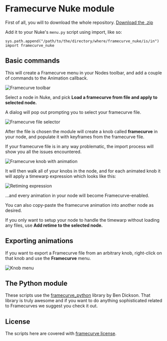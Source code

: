 # Framecurve Nuke module

First of all, you will to download the whole repository. [Download the .zip](https://github.com/guerilla-di/framecurve_nuke/zipball/master)

Add it to your Nuke's `menu.py` script using import, like so:

	sys.path.append("/path/to/the/directory/where/framecurve_nuke/is/in")
	import framecurve_nuke

## Basic commands

This will create a Framecurve menu in your Nodes toolbar, and add a couple of commands to the Animation callback.

![Framecurve toolbar](framecurve_nuke/raw/master/images/nuke_fc_toolbar.png)

Select a node in Nuke, and pick **Load a framecurve from file and apply to selected node.**

A dialog will pop out prompting you to select your framecurve file.

![Framecurve file selector](framecurve_nuke/raw/master/images/nuke_fc_selectfile.png)

After the file is chosen the module will create a knob called **framecurve** in your node, and populate it with
keyframes from the framecurve file.

If your framecurve file is in any way problematic, the import process will show you all the issues encountered.

![Framecurve knob with animation](framecurve_nuke/raw/master/images/nuke_fc_knob.png)

It will then walk all of your knobs in the node, and for each animated knob it will apply a timewarp expression which looks like this:

![Retiming expression](framecurve_nuke/raw/master/images/nuke_fc_expressions.png)

...and every animation in your node will become Framecurve-enabled. 

You can also copy-paste the framecurve animation into another node as desired.

If you only want to setup your node to handle the timewarp without loading any files, use **Add retime to the selected node.**

## Exporting animations

If you want to export a Framecurve file from an arbitrary knob, right-click on that knob and use the **Framecurve** menu.

![Knob menu](framecurve_nuke/raw/master/images/nuke_fc_anim_menu.png)

## The Python module

These scripts use the [framecurve_python](http://github.com/guerilla-di/framecurve_python) library by Ben Dickson.
That library is truly awesome and if you want to do anything sophisticated related to Framecurves we suggest you check it out.

## License

The scripts here are covered with [framecurve license](http://framecurve.org/scripts/#license).